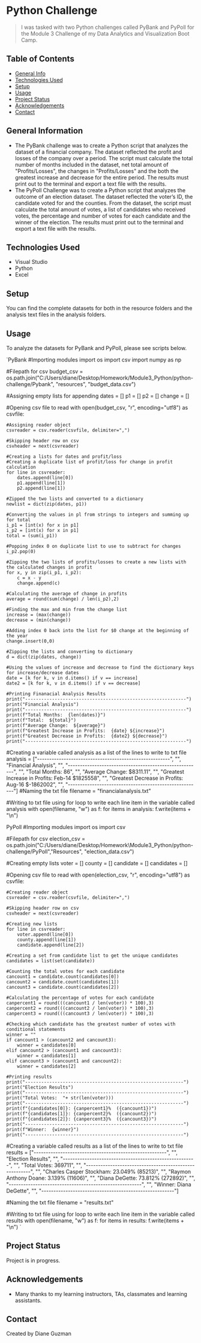 # Python Challenge
> I was tasked with two Python challenges called PyBank and PyPoll for the Module 3 Challenge of my Data Analytics and Visualization Boot Camp. 


## Table of Contents
* [General Info](#general-information)
* [Technologies Used](#technologies-used)
* [Setup](#setup)
* [Usage](#usage)
* [Project Status](#project-status)
* [Acknowledgements](#acknowledgements)
* [Contact](#contact)


## General Information
- The PyBank challenge was to create a Python script that analyzes the dataset of a financial company.  The dataset reflected the profit and losses of the company over a period. The script must calculate the total number of months included in the dataset, net total amount of "Profits/Losses", the changes in "Profits/Losses" and the both the greatest increase and decrease for the entire period.  The results must print out to the terminal and export a text file with the results.
- The PyPoll Challenge was to create a Python script that analyzes the outcome of an election dataset.  The dataset reflected the voter’s ID, the candidate voted for and the counties.  From the dataset, the script must calculate the total amount of votes, a list of candidates who received votes, the percentage and number of votes for each candidate and the winner of the election.  The results must print out to the terminal and export a text file with the results.


## Technologies Used
- Visual Studio
- Python
- Excel


## Setup
You can find the complete datasets for both in the resource folders and the analysis text files in the analysis folders.


## Usage
To analyze the datasets for PyBank and PyPoll, please see scripts below.

`PyBank
#Importing modules
import os
import csv
import numpy as np

#Filepath for csv
budget_csv = os.path.join("C:/Users/diane/Desktop/Homework/Module3_Python/python-challenge/Pybank", "resources", "budget_data.csv")

#Assigning empty lists for appending
dates = []
p1 = []
p2 = []
change = []

#Opening csv file to read
with open(budget_csv, "r", encoding="utf8") as csvfile:

    #Assigning reader object
    csvreader = csv.reader(csvfile, delimiter=",")

    #Skipping header row on csv
    csvheader = next(csvreader)

    #Creating a lists for dates and profit/loss
    #Creating a duplicate list of profit/loss for change in profit calculation
    for line in csvreader:
        dates.append(line[0])
        p1.append(line[1])
        p2.append(line[1])

    #Zipped the two lists and converted to a dictionary
    newlist = dict(zip(dates, p1))

    #Converting the values in pl from strings to integers and summing up for total
    i_p1 = [int(x) for x in p1]
    i_p2 = [int(x) for x in p1]
    total = (sum(i_p1)) 

    #Popping index 0 on duplicate list to use to subtract for changes
    i_p2.pop(0)
    
    #Zipping the two lists of profits/losses to create a new lists with the calculated changes in profit
    for x, y in zip(i_p1, i_p2):
        c = x - y
        change.append(c)
    
    #Calculating the average of change in profits
    average = round(sum(change) / len(i_p2),2)
        
    #Finding the max and min from the change list  
    increase = (max(change))
    decrease = (min(change))

    #Adding index 0 back into the list for $0 change at the beginning of the year
    change.insert(0,0)  
     
    #Zipping the lists and converting to dictionary
    d = dict(zip(dates, change)) 
    
    #Using the values of increase and decrease to find the dictionary keys for increase/decrease dates
    date = [k for k, v in d.items() if v == increase]
    date2 = [k for k, v in d.items() if v == decrease]

    #Printing Finanacial Analysis Results
    print("------------------------------------------------------------")
    print("Financial Analysis")
    print("------------------------------------------------------------")
    print(f"Total Months:  {len(dates)}")
    print(f"Total:  ${total}")
    print(f"Average Change:  ${average}")
    print(f"Greatest Increase in Profits:  {date} ${increase}")
    print(f"Greatest Decrease in Profits:  {date2} ${decrease}")
    print("------------------------------------------------------------")

#Creating a variable called analysis as a list of the lines to write to txt file
analysis = ["-------------------------------------------------------",
            "",
            "Financial Analysis",
            "",
            "-------------------------------------------------------",
            "",
            "Total Months: 86",
            "",
            "Average Change:  $8311.11",
            "",
            "Greatest Increase in Profits:  Feb-14  $1825558",
            "",
            "Greatest Decrease in Profits:  Aug-16  $-1862002",
            "",
            "-------------------------------------------------------"]
#Naming the txt file
filename = "financialanalysis.txt"

#Writing to txt file using for loop to write each line item in the variable called analysis
with open(filename, "w") as f:
    for items in analysis:
        f.write(items + "\n") 
        
PyPoll
#Importing modules
import os
import csv

#Filepath for csv
election_csv = os.path.join("C:/Users/diane/Desktop/Homework\Module3_Python/python-challenge/PyPoll","Resources", "election_data.csv")

#Creating empty lists
voter = []
county = []
candidate = []
candidates = []

#Opening csv file to read
with open(election_csv, "r", encoding="utf8") as csvfile:

    #Creating reader object
    csvreader = csv.reader(csvfile, delimiter=",")

    #Skipping header row on csv
    csvheader = next(csvreader)

    #Creating new lists 
    for line in csvreader:
        voter.append(line[0])
        county.append(line[1])
        candidate.append(line[2])
    
    #Creating a set from candidate list to get the unique candidates
    candidates = list(set(candidate))
    
    #Counting the total votes for each candidate
    cancount1 = candidate.count(candidates[0])
    cancount2 = candidate.count(candidates[1])
    cancount3 = candidate.count(candidates[2])

    #Calculating the percentage of votes for each candidate
    canpercent1 = round(((cancount1 / len(voter)) * 100),3)
    canpercent2 = round(((cancount2 / len(voter)) * 100),3)
    canpercent3 = round(((cancount3 / len(voter)) * 100),3)

    #Checking which candidate has the greatest number of votes with conditional statements
    winner = ""
    if cancount1 > (cancount2 and cancount3):
        winner = candidates[0]
    elif cancount2 > (cancount1 and cancount3):
        winner = candidates[1]
    elif cancount3 > (cancount1 and cancount2):
        winner = candidates[2]
 
    #Printing results
    print("-----------------------------------------------------------")
    print("Election Results")
    print("-----------------------------------------------------------")
    print("Total Votes:  "+ str(len(voter)))
    print("-----------------------------------------------------------")
    print(f"{candidates[0]}: {canpercent1}%  ({cancount1})")
    print(f"{candidates[1]}: {canpercent2}%  ({cancount2})") 
    print(f"{candidates[2]}: {canpercent3}%  ({cancount3})")
    print("-----------------------------------------------------------")
    print(f"Winner:  {winner}")
    print("-----------------------------------------------------------")

#Creating a variable called results as a list of the lines to write to txt file
results = ["-------------------------------------------------------",
            "",
            "Election Results",
            "",
            "-------------------------------------------------------",
            "",
            "Total Votes: 369711",
            "",
            "-------------------------------------------------------",
            "",
            "Charles Casper Stockham: 23.049%  (85213)",
            "",
            "Raymon Anthony Doane: 3.139%  (11606)",
            "",
            "Diana DeGette: 73.812%  (272892)",
            "",
            "-------------------------------------------------------",
            "",
            "Winner:  Diana DeGette",
            "",
            "-------------------------------------------------------"]

#Naming the txt file
filename = "results.txt"

#Writing to txt file using for loop to write each line item in the variable called results 
with open(filename, "w") as f:
    for items in results:
        f.write(items + "\n")
`


## Project Status
Project is in progress.


## Acknowledgements
- Many thanks to my learning instructors, TAs, classmates and learning assistants.


## Contact
Created by Diane Guzman
